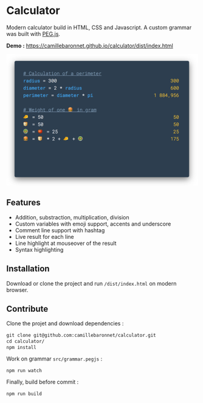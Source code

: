 # Calculator

Modern calculator build in HTML, CSS and Javascript. A custom grammar was built with [PEG.js](https://pegjs.org/).

**Demo :** https://camillebaronnet.github.io/calculator/dist/index.html

<img src="screenshot.png" alt="Calculator" width="600px">

## Features

- Addition, substraction, multiplication, division
- Custom variables with emoji support, accents and underscore
- Comment line support with hashtag
- Live result for each line
- Line highlight at mouseover of the result
- Syntax highlighting

## Installation

Download or clone the project and run <code>/dist/index.html</code> on modern browser.

## Contribute

Clone the projet and download dependencies :

```
git clone git@github.com:camillebaronnet/calculator.git
cd calculator/
npm install
```

Work on grammar `src/grammar.pegjs` :

```
npm run watch
```

Finally, build before commit :

```
npm run build
```

